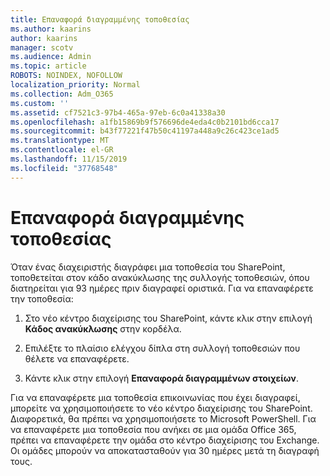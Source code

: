```yaml
---
title: Επαναφορά διαγραμμένης τοποθεσίας
ms.author: kaarins
author: kaarins
manager: scotv
ms.audience: Admin
ms.topic: article
ROBOTS: NOINDEX, NOFOLLOW
localization_priority: Normal
ms.collection: Adm_O365
ms.custom: ''
ms.assetid: cf7521c3-97b4-465a-97eb-6c0a41338a30
ms.openlocfilehash: a1fb15869b9f576696de4eda4c0b2101bd6cca17
ms.sourcegitcommit: b43f77221f47b50c41197a448a9c26c423ce1ad5
ms.translationtype: MT
ms.contentlocale: el-GR
ms.lasthandoff: 11/15/2019
ms.locfileid: "37768548"
---
```

# <a name="restore-a-deleted-site"></a>Επαναφορά διαγραμμένης τοποθεσίας

Όταν ένας διαχειριστής διαγράφει μια τοποθεσία του SharePoint, τοποθετείται στον κάδο ανακύκλωσης της συλλογής τοποθεσιών, όπου διατηρείται για 93 ημέρες πριν διαγραφεί οριστικά. Για να επαναφέρετε την τοποθεσία:
  
1. Στο νέο κέντρο διαχείρισης του SharePoint, κάντε κλικ στην επιλογή **Κάδος ανακύκλωσης** στην κορδέλα. 
    
2. Επιλέξτε το πλαίσιο ελέγχου δίπλα στη συλλογή τοποθεσιών που θέλετε να επαναφέρετε.
    
3. Κάντε κλικ στην επιλογή **Επαναφορά διαγραμμένων στοιχείων**.
    
Για να επαναφέρετε μια τοποθεσία επικοινωνίας που έχει διαγραφεί, μπορείτε να χρησιμοποιήσετε το νέο κέντρο διαχείρισης του SharePoint. Διαφορετικά, θα πρέπει να χρησιμοποιήσετε το Microsoft PowerShell. Για να επαναφέρετε μια τοποθεσία που ανήκει σε μια ομάδα Office 365, πρέπει να επαναφέρετε την ομάδα στο κέντρο διαχείρισης του Exchange. Οι ομάδες μπορούν να αποκατασταθούν για 30 ημέρες μετά τη διαγραφή τους.
  

